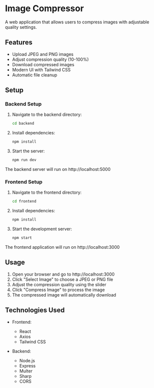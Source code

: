 # Image Compressor

A web application that allows users to compress images with adjustable quality settings.

## Features

- Upload JPEG and PNG images
- Adjust compression quality (10-100%)
- Download compressed images
- Modern UI with Tailwind CSS
- Automatic file cleanup

## Setup

### Backend Setup

1. Navigate to the backend directory:
   ```bash
   cd backend
   ```

2. Install dependencies:
   ```bash
   npm install
   ```

3. Start the server:
   ```bash
   npm run dev
   ```

The backend server will run on http://localhost:5000

### Frontend Setup

1. Navigate to the frontend directory:
   ```bash
   cd frontend
   ```

2. Install dependencies:
   ```bash
   npm install
   ```

3. Start the development server:
   ```bash
   npm start
   ```

The frontend application will run on http://localhost:3000

## Usage

1. Open your browser and go to http://localhost:3000
2. Click "Select Image" to choose a JPEG or PNG file
3. Adjust the compression quality using the slider
4. Click "Compress Image" to process the image
5. The compressed image will automatically download

## Technologies Used

- Frontend:
  - React
  - Axios
  - Tailwind CSS

- Backend:
  - Node.js
  - Express
  - Multer
  - Sharp
  - CORS